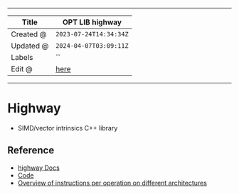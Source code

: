 -----

| Title     | OPT LIB highway                                   |
| --------- | ------------------------------------------------- |
| Created @ | `2023-07-24T14:34:34Z`                            |
| Updated @ | `2024-04-07T03:09:11Z`                            |
| Labels    | \`\`                                              |
| Edit @    | [here](https://github.com/junxnone/opt/issues/45) |

-----

# Highway

  - SIMD/vector intrinsics C++ library

## Reference

  - [highway
    Docs](https://google.github.io/highway/en/master/index.html)
  - [Code](https://github.com/google/highway/)
  - [Overview of instructions per operation on different
    architectures](https://google.github.io/highway/en/master/_downloads/7570796eb9b1e4f3e025626833f22c51/instruction_matrix.pdf)
